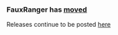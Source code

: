 ### FauxRanger has [moved](https://dev.azure.com/nkhera/FauxRanger)
Releases continue to be posted [here](https://github.com/NeilKhera/FauxRanger/releases)
